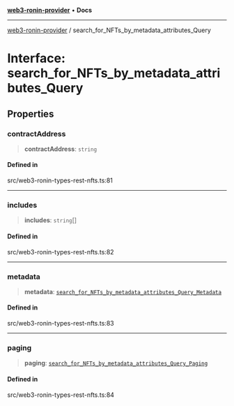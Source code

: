 [**web3-ronin-provider**](../README.md) • **Docs**

***

[web3-ronin-provider](../globals.md) / search\_for\_NFTs\_by\_metadata\_attributes\_Query

# Interface: search\_for\_NFTs\_by\_metadata\_attributes\_Query

## Properties

### contractAddress

> **contractAddress**: `string`

#### Defined in

src/web3-ronin-types-rest-nfts.ts:81

***

### includes

> **includes**: `string`[]

#### Defined in

src/web3-ronin-types-rest-nfts.ts:82

***

### metadata

> **metadata**: [`search_for_NFTs_by_metadata_attributes_Query_Metadata`](search_for_NFTs_by_metadata_attributes_Query_Metadata.md)

#### Defined in

src/web3-ronin-types-rest-nfts.ts:83

***

### paging

> **paging**: [`search_for_NFTs_by_metadata_attributes_Query_Paging`](search_for_NFTs_by_metadata_attributes_Query_Paging.md)

#### Defined in

src/web3-ronin-types-rest-nfts.ts:84
